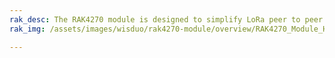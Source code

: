 ```yaml
---
rak_desc: The RAK4270 module is designed to simplify LoRa peer to peer and LoRaWAN communication. he module is suitable for various applications that require long range data acquisition and low power consumption, such as smart meters, agricultural sensors, and smart cities.
rak_img: /assets/images/wisduo/rak4270-module/overview/RAK4270_Module_Home.png

---
```


<rk-redirect to="/Product-Categories/WisDuo/RAK4270-Module/Overview/"/>